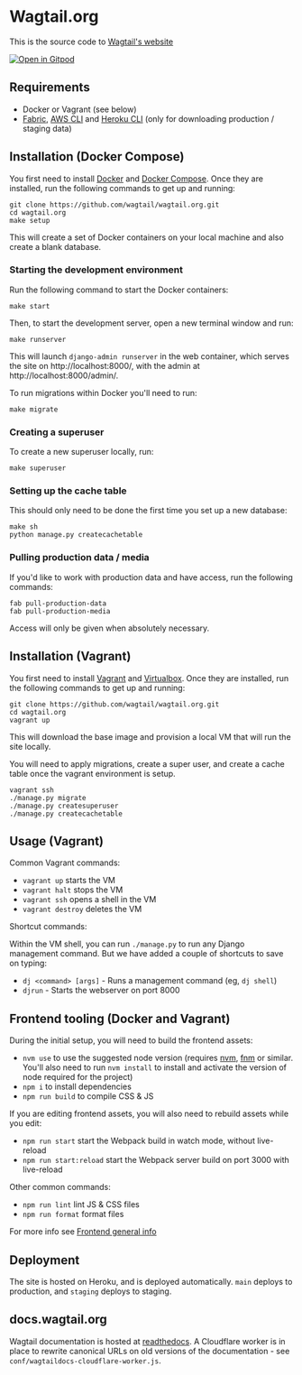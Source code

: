 # Wagtail.org

This is the source code to [Wagtail's website](https://wagtail.org)

[![Open in Gitpod](https://gitpod.io/button/open-in-gitpod.svg)](https://gitpod.io/#https://github.com/wagtail/wagtail.org)

## Requirements

-   Docker or Vagrant (see below)
-   [Fabric](https://www.fabfile.org/), [AWS CLI](https://docs.aws.amazon.com/cli/latest/userguide/getting-started-install.html) and [Heroku CLI](https://devcenter.heroku.com/articles/heroku-cli) (only for downloading production / staging data)

## Installation (Docker Compose)

You first need to install [Docker](https://docs.docker.com/get-docker/) and [Docker Compose](https://docs.docker.com/compose/install/). Once they are installed, run the following commands to get up and running:

```
git clone https://github.com/wagtail/wagtail.org.git
cd wagtail.org
make setup
```

This will create a set of Docker containers on your local machine and also create a blank database.

### Starting the development environment

Run the following command to start the Docker containers:

```
make start
```

Then, to start the development server, open a new terminal window and run:

```
make runserver
```

This will launch `django-admin runserver` in the web container, which serves the site on http://localhost:8000/, with the admin at http://localhost:8000/admin/.

To run migrations within Docker you'll need to run:

```
make migrate
```

### Creating a superuser

To create a new superuser locally, run:

```
make superuser
```

### Setting up the cache table

This should only need to be done the first time you set up a new database:

```
make sh
python manage.py createcachetable
```

### Pulling production data / media

If you'd like to work with production data and have access, run the following commands:

```
fab pull-production-data
fab pull-production-media
```

Access will only be given when absolutely necessary.

## Installation (Vagrant)

You first need to install [Vagrant](https://www.vagrantup.com/) and [Virtualbox](https://www.virtualbox.org/). Once they are installed, run the following commands to get up and running:

```
git clone https://github.com/wagtail/wagtail.org.git
cd wagtail.org
vagrant up
```

This will download the base image and provision a local VM that will run the site locally.

You will need to apply migrations, create a super user, and create a cache table once the vagrant environment is setup.

```
vagrant ssh
./manage.py migrate
./manage.py createsuperuser
./manage.py createcachetable
```

## Usage (Vagrant)

Common Vagrant commands:

-   `vagrant up` starts the VM
-   `vagrant halt` stops the VM
-   `vagrant ssh` opens a shell in the VM
-   `vagrant destroy` deletes the VM

Shortcut commands:

Within the VM shell, you can run `./manage.py` to run any Django management command. But we have added a couple of shortcuts to save on typing:

-   `dj <command> [args]` - Runs a management command (eg, `dj shell`)
-   `djrun` - Starts the webserver on port 8000

## Frontend tooling (Docker and Vagrant)

During the initial setup, you will need to build the frontend assets:

-   `nvm use` to use the suggested node version (requires [nvm](https://github.com/nvm-sh/nvm), [fnm](https://github.com/Schniz/fnm) or similar. You'll also need to run `nvm install` to install and activate the version of node required for the project)
-   `npm i` to install dependencies
-   `npm run build` to compile CSS & JS

If you are editing frontend assets, you will also need to rebuild assets while
you edit:

-   `npm run start` start the Webpack build in watch mode, without live-reload
-   `npm run start:reload` start the Webpack server build on port 3000 with live-reload

Other common commands:

-   `npm run lint` lint JS & CSS files
-   `npm run format` format files

For more info see [Frontend general info](docs/frontend/general-info.md)

## Deployment

The site is hosted on Heroku, and is deployed automatically. `main` deploys to production, and `staging` deploys to staging.

## docs.wagtail.org

Wagtail documentation is hosted at [readthedocs](https://readthedocs.org/). A Cloudflare worker is in place to rewrite canonical URLs on old versions of the documentation - see `conf/wagtaildocs-cloudflare-worker.js`.

